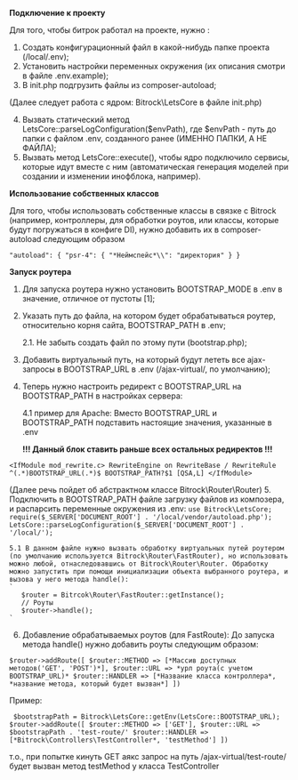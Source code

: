 **Подключение к проекту**

Для того, чтобы битрок работал на проекте, нужно :
1) Создать конфигурационный файл в какой-нибудь папке проекта (/local/.env);
2) Установить настройки переменных окружения (их описания смотри в файле .env.example);
3) В init.php подгрузить файлы из composer-autoload;

(Далее следует работа с ядром: Bitrock\LetsCore в файле init.php)

4) Вызвать статический метод LetsCore::parseLogConfiguration($envPath), где $envPath - путь до папки с файлом .env, созданного ранее (ИМЕННО ПАПКИ, А НЕ ФАЙЛА);
5) Вызвать метод LetsCore::execute(), чтобы ядро подключило сервисы, которые идут вместе с ним (автоматическая генерация моделей при создании и изменении инофблока, например).

**Использование собственных классов**

Для того, чтобы использовать собственные классы в связке с Bitrock (например, контроллеры, для обработки роутов, или классы, которые будут погружаться в конфиге DI), нужно добавить их в composer-autoload следующим образом

`
"autoload": {
    "psr-4": {
        "*Неймспейс*\\": "директория"
    }
}
`

**Запуск роутера**
1. Для запуска роутера нужно установить BOOTSTRAP_MODE в .env в значение, отличное от пустоты [1];
2. Указать путь до файла, на котором будет обрабатываться роутер, относительно корня сайта, BOOTSTRAP_PATH в .env;
   
   2.1. Не забыть создать файл по этому пути (bootstrap.php);
   
3. Добавить виртуальный путь, на который будут лететь все ajax-запросы в BOOTSTRAP_URL в .env (/ajax-virtual/, по умолчанию);
4. Теперь нужно настроить редирект с BOOTSTRAP_URL на BOOTSTRAP_PATH в настройках сервера:
   
   4.1 пример для Apache: 
    Вместо BOOTSTRAP_URL и BOOTSTRAP_PATH подставить настоящие значения, указанные в .env
   
   **!!! Данный блок ставить раньше всех остальных редиректов !!!**

`
   <IfModule mod_rewrite.c>
   RewriteEngine on
   RewriteBase /
   RewriteRule ^(.*)BOOTSTRAP_URL(.*)$ BOOTSTRAP_PATH?$1 [QSA,L]
   </IfModule>
`

(Далее речь пойдет об абстрактном классе Bitrock\Router\Router)
5. Подключить в BOOTSTRAP_PATH файле загрузку файлов из композера, и распарсить переменные окружения из .env:
`
use Bitrock\LetsCore;
require($_SERVER['DOCUMENT_ROOT'] . '/local/vendor/autoload.php');
LetsCore::parseLogConfiguration($_SERVER['DOCUMENT_ROOT'] . '/local/');
`

    5.1 В данном файле нужно вызвать обработку виртуальных путей роутером (по умолчанию используется Bitrock\Router\FastRouter), но использовать можно любой, отнаследовавшись от Bitrock\Router\Router. Обработку можно запустить при помощи инициализации объекта выбранного роутера, и вызова у него метода handle():
    `
       $router = Bitrcok\Router\FastRouter::getInstance();
       // Роуты
       $router->handle();
    `
   

6. Добавление обрабатываемых роутов (для FastRoute):
До запуска метода handle() нужно добавить роуты следующим образом:
   
`$router->addRoute([
    $router::METHOD => [*Массив доступных методов('GET', 'POST')*],
    $router::URL => *урл роута(с учетом BOOTSTRAP_URL)*
    $router::HANDLER => [*Название класса контроллера*, *название метода, который будет вызван*]
])`

Пример:

`
$bootstrapPath = Bitrock\LetsCore::getEnv(LetsCore::BOOTSTRAP_URL);
$router->addRoute([
    $router::METHOD => ['GET'],
    $router::URL => $bootstrapPath . 'test-route/'
    $router::HANDLER => [*Bitrock\Controllers\TestController*, 'testMethod']
])`

т.о., при попытке кинуть GET аякс запрос на путь /ajax-virtual/test-route/ будет вызван метод testMethod у класса TestController
